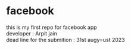 # facebook
this is my first repo for facebook  app
<br>
developer : Arpit jain
<br>
dead line for the submition : 31st augy=ust 2023
